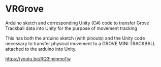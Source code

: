 # VRGrove
Arduino sketch and corresponding Unity (C#) code to transfer Grove Trackball data into Unity for the purpose of movement tracking

This has both the arduino sketch (with pinouts) and the Unity code necessary to transfer physical movement to a GROVE MINI TRACKBALL attached to the arduino into Unity.



https://youtu.be/RQ3jmjpmoTw
